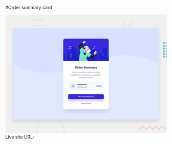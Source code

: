 #Order summary card

![Design preview for the Order summary card coding challenge](./design/desktop-preview.jpg)
Live site URL: 

